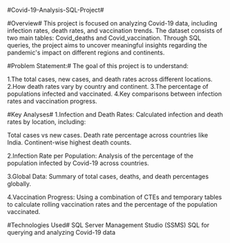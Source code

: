 #Covid-19-Analysis-SQL-Project#

#Overview#
This project is focused on analyzing Covid-19 data, including infection rates, death rates, and vaccination trends. The dataset consists of two main tables: Covid_deaths and Covid_vaccination. Through SQL queries, the project aims to uncover meaningful insights regarding the pandemic's impact on different regions and continents.

#Problem Statement:#
The goal of this project is to understand:

1.The total cases, new cases, and death rates across different locations.
2.How death rates vary by country and continent.
3.The percentage of populations infected and vaccinated.
4.Key comparisons between infection rates and vaccination progress.

#Key Analyses#
1.Infection and Death Rates: Calculated infection and death rates by location, including:

Total cases vs new cases.
Death rate percentage across countries like India.
Continent-wise highest death counts.

2.Infection Rate per Population: Analysis of the percentage of the population infected by Covid-19 across countries.

3.Global Data: Summary of total cases, deaths, and death percentages globally.

4.Vaccination Progress: Using a combination of CTEs and temporary tables to calculate rolling vaccination rates and the percentage of the population vaccinated.

#Technologies Used#
SQL Server Management Studio (SSMS)
SQL for querying and analyzing Covid-19 data
